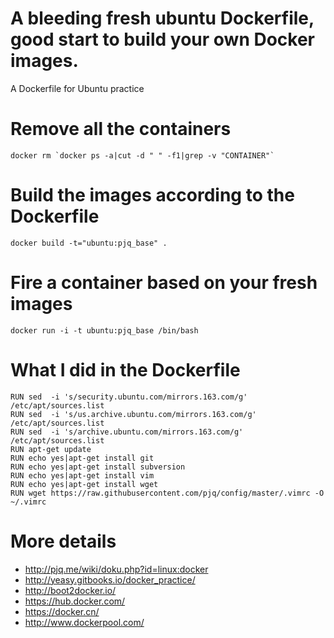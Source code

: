A bleeding fresh ubuntu Dockerfile, good start to build your own Docker images.
=============

A Dockerfile for Ubuntu practice

Remove all the containers
============
```
docker rm `docker ps -a|cut -d " " -f1|grep -v "CONTAINER"`
```
Build the images according to the Dockerfile
===========
```
docker build -t="ubuntu:pjq_base" .
```

Fire a container based on your fresh images
===========
```
docker run -i -t ubuntu:pjq_base /bin/bash
```

What I did in the Dockerfile
===========
```
RUN sed  -i 's/security.ubuntu.com/mirrors.163.com/g'   /etc/apt/sources.list
RUN sed  -i 's/us.archive.ubuntu.com/mirrors.163.com/g'  /etc/apt/sources.list
RUN sed  -i 's/archive.ubuntu.com/mirrors.163.com/g'  /etc/apt/sources.list
RUN apt-get update
RUN echo yes|apt-get install git
RUN echo yes|apt-get install subversion
RUN echo yes|apt-get install vim
RUN echo yes|apt-get install wget
RUN wget https://raw.githubusercontent.com/pjq/config/master/.vimrc -O ~/.vimrc 
```

More details
===========
  - http://pjq.me/wiki/doku.php?id=linux:docker
  - http://yeasy.gitbooks.io/docker_practice/
  - http://boot2docker.io/
  - https://hub.docker.com/
  - https://docker.cn/
  - http://www.dockerpool.com/


